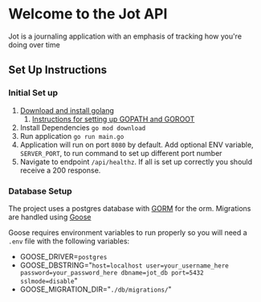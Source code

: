 # Welcome to the Jot API

Jot is a journaling application with an emphasis of tracking how you're doing over time

## Set Up Instructions
### Initial Set up
1. [Download and install golang](https://go.dev/doc/install)
   1. [Instructions for setting up GOPATH and GOROOT](https://www.geeksforgeeks.org/golang-gopath-and-goroot/)
2. Install Dependencies ```go mod download```
3. Run application ```go run main.go```
4. Application will run on port ```8080``` by default. Add optional ENV variable, ```SERVER_PORT```, to run command to set up different port number
5. Navigate to endpoint ```/api/healthz```. If all is set up correctly you should receive a 200 response.

### Database Setup
The project uses a postgres database with [GORM](https://gorm.io/docs/) for the orm. Migrations are handled using [Goose](https://github.com/pressly/goose?tab=readme-ov-file#goose)

Goose requires environment variables to run properly so you will need a ```.env``` file with the following variables:
* GOOSE_DRIVER=```postgres```
* GOOSE_DBSTRING="```host=localhost user=your_username_here password=your_password_here dbname=jot_db port=5432 sslmode=disable```"
* GOOSE_MIGRATION_DIR="```./db/migrations/```"